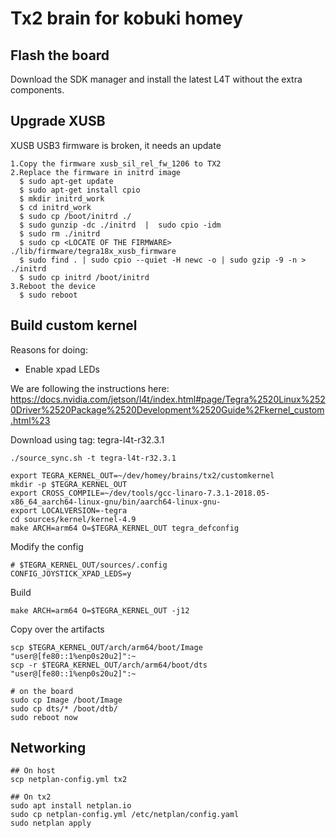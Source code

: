 # Tx2 brain for kobuki homey

## Flash the board
Download the SDK manager and install the latest L4T without the extra components.

## Upgrade XUSB
XUSB USB3 firmware is broken, it needs an update

```
1.Copy the firmware xusb_sil_rel_fw_1206 to TX2
2.Replace the firmware in initrd image
  $ sudo apt-get update
  $ sudo apt-get install cpio
  $ mkdir initrd_work
  $ cd initrd_work
  $ sudo cp /boot/initrd ./
  $ sudo gunzip -dc ./initrd  |  sudo cpio -idm
  $ sudo rm ./initrd
  $ sudo cp <LOCATE OF THE FIRMWARE> ./lib/firmware/tegra18x_xusb_firmware
  $ sudo find . | sudo cpio --quiet -H newc -o | sudo gzip -9 -n > ./initrd
  $ sudo cp initrd /boot/initrd
3.Reboot the device
  $ sudo reboot
```

## Build custom kernel

Reasons for doing:
* Enable xpad LEDs

We are following the instructions here:
https://docs.nvidia.com/jetson/l4t/index.html#page/Tegra%2520Linux%2520Driver%2520Package%2520Development%2520Guide%2Fkernel_custom.html%23

Download using tag: tegra-l4t-r32.3.1

```
./source_sync.sh -t tegra-l4t-r32.3.1

export TEGRA_KERNEL_OUT=~/dev/homey/brains/tx2/customkernel
mkdir -p $TEGRA_KERNEL_OUT
export CROSS_COMPILE=~/dev/tools/gcc-linaro-7.3.1-2018.05-x86_64_aarch64-linux-gnu/bin/aarch64-linux-gnu-
export LOCALVERSION=-tegra
cd sources/kernel/kernel-4.9
make ARCH=arm64 O=$TEGRA_KERNEL_OUT tegra_defconfig
```

Modify the config

```
# $TEGRA_KERNEL_OUT/sources/.config
CONFIG_JOYSTICK_XPAD_LEDS=y
```

Build

```
make ARCH=arm64 O=$TEGRA_KERNEL_OUT -j12
```

Copy over the artifacts

```
scp $TEGRA_KERNEL_OUT/arch/arm64/boot/Image "user@[fe80::1%enp0s20u2]":~
scp -r $TEGRA_KERNEL_OUT/arch/arm64/boot/dts "user@[fe80::1%enp0s20u2]":~

# on the board
sudo cp Image /boot/Image
sudo cp dts/* /boot/dtb/
sudo reboot now
```

## Networking

```
## On host
scp netplan-config.yml tx2

## On tx2
sudo apt install netplan.io
sudo cp netplan-config.yml /etc/netplan/config.yaml
sudo netplan apply
```
